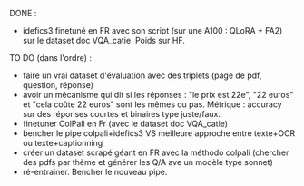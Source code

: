 DONE :
- idefics3 finetuné en FR avec son script (sur une A100 : QLoRA + FA2) sur le dataset doc VQA_catie. Poids sur HF.

TO DO (dans l'ordre) :
- faire un vrai dataset d'évaluation avec des triplets (page de pdf, question, réponse)
- avoir un mécanisme qui dit si les réponses : "le prix est 22e", "22 euros" et "cela coûte 22 euros" sont les mêmes ou pas. Métrique : accuracy sur des réponses courtes et binaires type juste/faux.
- finetuner ColPali en Fr (avec le dataset doc VQA_catie)
- bencher le pipe colpali+idefics3 VS meilleure approche entre texte+OCR ou texte+captionning
- créer un dataset scrapé géant en FR avec la méthodo colpali (chercher des pdfs par thème et générer les Q/A ave un modèle type sonnet)
- ré-entrainer. Bencher le nouveau pipe.
